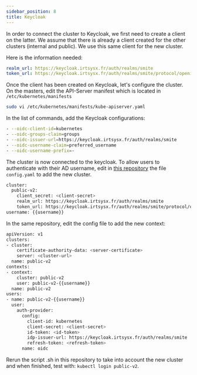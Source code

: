 ```yaml
---
sidebar_position: 8
title: Keycloak
---
```


In order to connect the cluster to Keycloak, we first need to create a client on the latter. We assume that there is already a client created for the other clusters (internal and public). We use this same client for the new cluster.

Here is the information needed:

```yaml
realm_url: https://keycloak.irtsysx.fr/auth/realms/smite
token_url: https://keycloak.irtsysx.fr/auth/realms/smite/protocol/openid-connect/token
```

Once the client has been created on Keycloak, let's configure the cluster. On the masters, edit the API-Server manifest which is located in `/etc/kubernetes/manifests`

```bash
sudo vi /etc/kubernetes/manifests/kube-apiserver.yaml
```

In the list of commands, add the Keycloak configurations:

```bash
- --oidc-client-id=kubernetes
- --oidc-groups-claim=groups
- --oidc-issuer-url=https://keycloak.irtsysx.fr/auth/realms/smite
- --oidc-username-claim=preferred_username
- --oidc-username-prefix=-
```

The cluster is now connected to the keycloak. To allow users to authenticate with their AD username, edit in [this repository](https://git.irt-systemx.fr/confianceai/ec_1/fa2_infrastructure/kubectl-config) the file `config.yaml` to add the new cluster.

```bash
cluster:
  public-v2:
    client_secret: <client-secret>
    realm_url: https://keycloak.irtsysx.fr/auth/realms/smite
    token_url: https://keycloak.irtsysx.fr/auth/realms/smite/protocol/openid-connect/token
username: {{username}}
```

In the same repository, edit the config file to add the new context:

```bash
apiVersion: v1
clusters:
- cluster:
    certificate-authority-data: <server-certificate>
    server: <cluster-url>
  name: public-v2
contexts:
- context:
    cluster: public-v2
    user: public-v2-{{username}}
  name: public-v2
users:
- name: public-v2-{{username}}
  user:
    auth-provider:
      config:
        client-id: kubernetes
        client-secret: <client-secret>
        id-token: <id-token>
        idp-issuer-url: https://keycloak.irtsysx.fr/auth/realms/smite
        refresh-token: <refresh-token>
      name: oidc
```

Rerun the script .sh in this repository to take into account the new cluster and when finished, test with: `kubectl login public-v2`.
